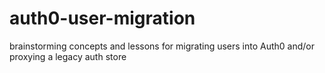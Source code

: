# auth0-user-migration
brainstorming concepts and lessons for migrating users into Auth0 and/or proxying a legacy auth store
